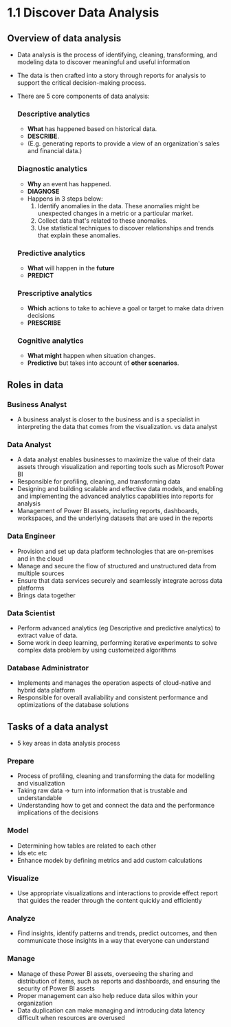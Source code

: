 # 1.1 Discover Data Analysis #

## Overview of data analysis ##
- Data analysis is the process of identifying, cleaning, transforming, and modeling data to discover meaningful and useful information
- The data is then crafted into a story through reports for analysis to support the critical decision-making process.
- There are 5 core components of data analysis:

    ### Descriptive analytics ###
	- **What** has happened based on historical data. 
	- **DESCRIBE**. 
    - (E.g. generating reports to provide a view of an organization's sales and financial data.)
    ### Diagnostic analytics ###
	- **Why** an event has happened. 
	- **DIAGNOSE**
     - Happens in 3 steps below:
       1) Identify anomalies in the data. These anomalies might be unexpected changes in a metric or a particular market.
       2) Collect data that's related to these anomalies.
       3) Use statistical techniques to discover relationships and trends that explain these anomalies.
    ### Predictive analytics ###
	- **What** will happen in the **future** 
	- **PREDICT**
    ### Prescriptive analytics ### 
	- **Which** actions to take to achieve a goal or target to make data driven decisions 
	- **PRESCRIBE**
    ### **Cognitive** analytics ###
	- **What might** happen when situation changes. 
	- **Predictive** but takes into account of **other scenarios**.

## Roles in data ##

### Business Analyst ###
- A business analyst is closer to the business and is a specialist in interpreting the data that comes from the visualization. vs data analyst

### Data Analyst ###
- A data analyst enables businesses to maximize the value of their data assets through visualization and reporting tools such as Microsoft Power BI
- Responsible for profiling, cleaning, and transforming data
- Designing and building scalable and effective data models, and enabling and implementing the advanced analytics capabilities into reports for analysis
- Management of Power BI assets, including reports, dashboards, workspaces, and the underlying datasets that are used in the reports

### Data Engineer ###
- Provision and set up data platform technologies that are on-premises and in the cloud
- Manage and secure the flow of structured and unstructured data from multiple sources
- Ensure that data services securely and seamlessly integrate across data platforms
- Brings data together

### Data Scientist ###
- Perform advanced analytics (eg Descriptive and predictive analytics) to extract value of data.
- Some work in deep learning, performing iterative experiments to solve complex data problem by using customeized algorithms

### Database Administrator ###
- Implements and manages the operation aspects of cloud-native and hybrid data platform
- Responsible for overall avaliability and consistent performance and optimizations of the database solutions

## Tasks of a data analyst ##
- 5 key areas in data analysis process

### Prepare ###
- Process of profiling, cleaning and transforming the data for modelling and visualization
- Taking raw data -> turn into information that is trustable and understandable
- Understanding how to get and connect the data and the performance implications of the decisions

### Model ###
- Determining how tables are related to each other
- Ids etc etc
- Enhance modek by defining metrics and add custom calculations

### Visualize ###
- Use appropriate visualizations and interactions to provide effect report that guides the reader through the content quickly and efficiently

### Analyze ###
- Find insights, identify patterns and trends, predict outcomes, and then communicate those insights in a way that everyone can understand

### Manage ###
- Manage of these Power BI assets, overseeing the sharing and distribution of items, such as reports and dashboards, and ensuring the security of Power BI assets
- Proper management can also help reduce data silos within your organization
- Data duplication can make managing and introducing data latency difficult when resources are overused
